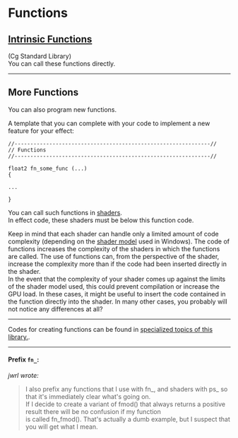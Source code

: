 
# Functions

## [Intrinsic Functions](Cg_standard_library/README.md)  

  (Cg Standard Library)  
   You can call these functions directly.

--- 

## More Functions

You can also program new functions.

A template that you can complete with your code to implement a new feature for your effect:
``` Code
//--------------------------------------------------------------//
// Functions
//--------------------------------------------------------------//

float2 fn_some_func (...)
{

...

}
```

You can call such functions in [shaders](../Shaders/README.md ).  
In effect code, these shaders must be below this function code.  

Keep in mind that each shader can handle only a limited amount of code complexity 
(depending on the [shader model](../Techniques/README.md ) used in Windows). 
The code of functions increases the complexity of the shaders in which the functions are called. 
The use of functions can, from the perspective of the shader, increase the complexity more than if the code had been 
inserted directly in the shader.  
In the event that the complexity of your shader comes up against the limits of the shader model used, 
this could prevent compilation or increase the GPU load. In these cases, it might be useful to insert the code contained 
in the function directly into the shader. In many other cases, you probably will not notice any differences at all?


---

Codes for creating functions can be found in [specialized topics of this library.](../../README.md).

---

#### Prefix `fn_`:
*jwrl wrote:*
>I also prefix any functions that I use with fn_, and shaders with ps_ so that it's immediately clear what's going on.  
>If I decide to create a variant of fmod() that always returns a positive result there will be no confusion if my function  
>is called fn_fmod(). That's actually a dumb example, but I suspect that you will get what I mean.
